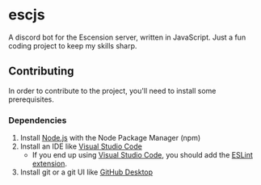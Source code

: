 # escjs
A discord bot for the Escension server, written in JavaScript. Just a fun coding project to keep my skills sharp.

## Contributing
In order to contribute to the project, you'll need to install some prerequisites.

### Dependencies
1. Install [Node.js](https://nodejs.org/en/) with the Node Package Manager (npm)
2. Install an IDE like [Visual Studio Code](https://code.visualstudio.com/)
    - If you end up using [Visual Studio Code](https://code.visualstudio.com/), you should add the [ESLint extension](https://marketplace.visualstudio.com/items?itemName=dbaeumer.vscode-eslint).
3. Install git or a git UI like [GitHub Desktop](https://desktop.github.com/)
